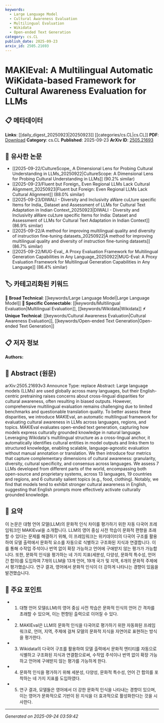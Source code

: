 ```yaml
---
keywords:
  - Large Language Model
  - Cultural Awareness Evaluation
  - Multilingual Evaluation
  - Wikidata
  - Open-ended Text Generation
category: cs.CL
publish_date: 2025-09-23
arxiv_id: 2505.21693
---
```


<!-- KEYWORD_LINKING_METADATA:
{
  "processed_timestamp": "2025-09-24T03:59:42.479775",
  "vocabulary_version": "1.0",
  "selected_keywords": [
    "Large Language Model",
    "Cultural Awareness Evaluation",
    "Multilingual Evaluation",
    "Wikidata",
    "Open-ended Text Generation"
  ],
  "rejected_keywords": [],
  "similarity_scores": {
    "Large Language Model": 0.85,
    "Cultural Awareness Evaluation": 0.78,
    "Multilingual Evaluation": 0.8,
    "Wikidata": 0.82,
    "Open-ended Text Generation": 0.77
  },
  "extraction_method": "AI_prompt_based",
  "budget_applied": true,
  "candidates_json": {
    "candidates": [
      {
        "surface": "Large Language Models",
        "canonical": "Large Language Model",
        "aliases": [
          "LLMs"
        ],
        "category": "broad_technical",
        "rationale": "Large Language Models are central to the paper's focus on evaluating cultural awareness across languages.",
        "novelty_score": 0.45,
        "connectivity_score": 0.89,
        "specificity_score": 0.65,
        "link_intent_score": 0.85
      },
      {
        "surface": "Cultural Awareness Evaluation",
        "canonical": "Cultural Awareness Evaluation",
        "aliases": [
          "Cultural Evaluation"
        ],
        "category": "unique_technical",
        "rationale": "The concept is unique to the framework introduced in the paper, focusing on assessing cultural knowledge in LLMs.",
        "novelty_score": 0.75,
        "connectivity_score": 0.6,
        "specificity_score": 0.8,
        "link_intent_score": 0.78
      },
      {
        "surface": "Multilingual Evaluation",
        "canonical": "Multilingual Evaluation",
        "aliases": [
          "Cross-lingual Evaluation"
        ],
        "category": "specific_connectable",
        "rationale": "Multilingual evaluation is a key aspect of the framework, linking to broader discussions on cross-lingual model performance.",
        "novelty_score": 0.55,
        "connectivity_score": 0.75,
        "specificity_score": 0.7,
        "link_intent_score": 0.8
      },
      {
        "surface": "Wikidata",
        "canonical": "Wikidata",
        "aliases": [],
        "category": "specific_connectable",
        "rationale": "Wikidata is used as a cross-lingual anchor in the framework, crucial for linking cultural entities to structured knowledge.",
        "novelty_score": 0.4,
        "connectivity_score": 0.85,
        "specificity_score": 0.6,
        "link_intent_score": 0.82
      },
      {
        "surface": "Open-ended Text Generation",
        "canonical": "Open-ended Text Generation",
        "aliases": [
          "Text Generation"
        ],
        "category": "unique_technical",
        "rationale": "This process is central to evaluating how models express culturally grounded knowledge.",
        "novelty_score": 0.65,
        "connectivity_score": 0.7,
        "specificity_score": 0.75,
        "link_intent_score": 0.77
      }
    ],
    "ban_list_suggestions": [
      "English-centric",
      "Translation Quality"
    ]
  },
  "decisions": [
    {
      "candidate_surface": "Large Language Models",
      "resolved_canonical": "Large Language Model",
      "decision": "linked",
      "scores": {
        "novelty": 0.45,
        "connectivity": 0.89,
        "specificity": 0.65,
        "link_intent": 0.85
      }
    },
    {
      "candidate_surface": "Cultural Awareness Evaluation",
      "resolved_canonical": "Cultural Awareness Evaluation",
      "decision": "linked",
      "scores": {
        "novelty": 0.75,
        "connectivity": 0.6,
        "specificity": 0.8,
        "link_intent": 0.78
      }
    },
    {
      "candidate_surface": "Multilingual Evaluation",
      "resolved_canonical": "Multilingual Evaluation",
      "decision": "linked",
      "scores": {
        "novelty": 0.55,
        "connectivity": 0.75,
        "specificity": 0.7,
        "link_intent": 0.8
      }
    },
    {
      "candidate_surface": "Wikidata",
      "resolved_canonical": "Wikidata",
      "decision": "linked",
      "scores": {
        "novelty": 0.4,
        "connectivity": 0.85,
        "specificity": 0.6,
        "link_intent": 0.82
      }
    },
    {
      "candidate_surface": "Open-ended Text Generation",
      "resolved_canonical": "Open-ended Text Generation",
      "decision": "linked",
      "scores": {
        "novelty": 0.65,
        "connectivity": 0.7,
        "specificity": 0.75,
        "link_intent": 0.77
      }
    }
  ]
}
-->

# MAKIEval: A Multilingual Automatic WiKidata-based Framework for Cultural Awareness Evaluation for LLMs

## 📋 메타데이터

**Links**: [[daily_digest_20250923|20250923]] [[categories/cs.CL|cs.CL]]
**PDF**: [Download](https://arxiv.org/pdf/2505.21693.pdf)
**Category**: cs.CL
**Published**: 2025-09-23
**ArXiv ID**: [2505.21693](https://arxiv.org/abs/2505.21693)

## 🔗 유사한 논문
- [[2025-09-22/CultureScope_ A Dimensional Lens for Probing Cultural Understanding in LLMs_20250922|CultureScope: A Dimensional Lens for Probing Cultural Understanding in LLMs]] (90.2% similar)
- [[2025-09-23/Fluent but Foreign_ Even Regional LLMs Lack Cultural Alignment_20250923|Fluent but Foreign: Even Regional LLMs Lack Cultural Alignment]] (88.0% similar)
- [[2025-09-23/DIWALI - Diversity and Inclusivity aWare cuLture specific Items for India_ Dataset and Assessment of LLMs for Cultural Text Adaptation in Indian Context_20250923|DIWALI - Diversity and Inclusivity aWare cuLture specific Items for India: Dataset and Assessment of LLMs for Cultural Text Adaptation in Indian Context]] (86.9% similar)
- [[2025-09-22/A method for improving multilingual quality and diversity of instruction fine-tuning datasets_20250922|A method for improving multilingual quality and diversity of instruction fine-tuning datasets]] (86.7% similar)
- [[2025-09-22/MUG-Eval_ A Proxy Evaluation Framework for Multilingual Generation Capabilities in Any Language_20250922|MUG-Eval: A Proxy Evaluation Framework for Multilingual Generation Capabilities in Any Language]] (86.4% similar)

## 🏷️ 카테고리화된 키워드
**🧠 Broad Technical**: [[keywords/Large Language Model|Large Language Model]]
**🔗 Specific Connectable**: [[keywords/Multilingual Evaluation|Multilingual Evaluation]], [[keywords/Wikidata|Wikidata]]
**⚡ Unique Technical**: [[keywords/Cultural Awareness Evaluation|Cultural Awareness Evaluation]], [[keywords/Open-ended Text Generation|Open-ended Text Generation]]

## 📋 저자 정보

**Authors:** 

## 📄 Abstract (원문)

arXiv:2505.21693v3 Announce Type: replace 
Abstract: Large language models (LLMs) are used globally across many languages, but their English-centric pretraining raises concerns about cross-lingual disparities for cultural awareness, often resulting in biased outputs. However, comprehensive multilingual evaluation remains challenging due to limited benchmarks and questionable translation quality. To better assess these disparities, we introduce MAKIEval, an automatic multilingual framework for evaluating cultural awareness in LLMs across languages, regions, and topics. MAKIEval evaluates open-ended text generation, capturing how models express culturally grounded knowledge in natural language. Leveraging Wikidata's multilingual structure as a cross-lingual anchor, it automatically identifies cultural entities in model outputs and links them to structured knowledge, enabling scalable, language-agnostic evaluation without manual annotation or translation. We then introduce four metrics that capture complementary dimensions of cultural awareness: granularity, diversity, cultural specificity, and consensus across languages. We assess 7 LLMs developed from different parts of the world, encompassing both open-source and proprietary systems, across 13 languages, 19 countries and regions, and 6 culturally salient topics (e.g., food, clothing). Notably, we find that models tend to exhibit stronger cultural awareness in English, suggesting that English prompts more effectively activate culturally grounded knowledge.

## 📝 요약

이 논문은 대형 언어 모델(LLM)의 문화적 인식 차이를 평가하기 위한 자동 다국어 프레임워크인 MAKIEval을 소개합니다. LLM의 영어 중심 사전 학습이 문화적 편향을 초래할 수 있다는 문제를 해결하기 위해, 이 프레임워크는 위키데이터의 다국어 구조를 활용하여 모델 출력에서 문화적 요소를 자동으로 식별하고 구조화된 지식과 연결합니다. 이를 통해 수작업 주석이나 번역 없이 확장 가능하고 언어에 구애받지 않는 평가가 가능합니다. 또한, 문화적 인식을 평가하는 네 가지 지표(세분성, 다양성, 문화적 특수성, 언어 간 합의)를 도입하여 7개의 LLM을 13개 언어, 19개 국가 및 지역, 6개의 문화적 주제에서 평가했습니다. 연구 결과, 영어에서 문화적 인식이 더 강하게 나타나는 경향이 있음을 발견했습니다.

## 🎯 주요 포인트

- 1. 대형 언어 모델(LLM)의 영어 중심 사전 학습은 문화적 인식의 언어 간 격차를 초래할 수 있으며, 이는 편향된 출력으로 이어질 수 있다.
- 2. MAKIEval은 LLM의 문화적 인식을 다국어로 평가하기 위한 자동화된 프레임워크로, 언어, 지역, 주제에 걸쳐 모델의 문화적 지식을 자연어로 표현하는 방식을 평가한다.
- 3. Wikidata의 다국어 구조를 활용하여 모델 출력에서 문화적 엔티티를 자동으로 식별하고 구조화된 지식과 연결함으로써, 수작업 주석이나 번역 없이 확장 가능하고 언어에 구애받지 않는 평가를 가능하게 한다.
- 4. 문화적 인식을 평가하기 위해 세분성, 다양성, 문화적 특수성, 언어 간 합의를 포착하는 네 가지 지표를 도입하였다.
- 5. 연구 결과, 모델들은 영어에서 더 강한 문화적 인식을 나타내는 경향이 있으며, 이는 영어가 문화적으로 기반이 된 지식을 더 효과적으로 활성화한다는 것을 시사한다.


---

*Generated on 2025-09-24 03:59:42*